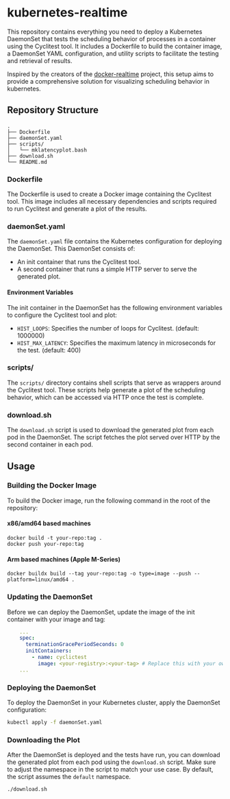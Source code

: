 # kubernetes-realtime

This repository contains everything you need to deploy a Kubernetes DaemonSet that tests the scheduling behavior of processes in a container using the Cyclitest tool. It includes a Dockerfile to build the container image, a DaemonSet YAML configuration, and utility scripts to facilitate the testing and retrieval of results.

Inspired by the creators of the [docker-realtime](https://github.com/2b-t/docker-realtime) project, this setup aims to provide a comprehensive solution for visualizing scheduling behavior in kubernetes.

## Repository Structure

```
.
├── Dockerfile
├── daemonSet.yaml
├── scripts/
│   └── mklatencyplot.bash
├── download.sh
└── README.md
```

### Dockerfile

The Dockerfile is used to create a Docker image containing the Cyclitest tool. This image includes all necessary dependencies and scripts required to run Cyclitest and generate a plot of the results.

### daemonSet.yaml

The `daemonSet.yaml` file contains the Kubernetes configuration for deploying the DaemonSet. This DaemonSet consists of:

- An init container that runs the Cyclitest tool.
- A second container that runs a simple HTTP server to serve the generated plot.

#### Environment Variables

The init container in the DaemonSet has the following environment variables to configure the Cyclitest tool and plot:

- `HIST_LOOPS`: Specifies the number of loops for Cyclitest. (default: 1000000)
- `HIST_MAX_LATENCY`: Specifies the maximum latency in microseconds for the test. (default: 400)

### scripts/

The `scripts/` directory contains shell scripts that serve as wrappers around the Cyclitest tool. These scripts help generate a plot of the scheduling behavior, which can be accessed via HTTP once the test is complete.

### download.sh

The `download.sh` script is used to download the generated plot from each pod in the DaemonSet. The script fetches the plot served over HTTP by the second container in each pod.

## Usage

### Building the Docker Image

To build the Docker image, run the following command in the root of the repository:

#### x86/amd64 based machines

```shell
docker build -t your-repo:tag .
docker push your-repo:tag
```

#### Arm based machines (Apple M-Series)

```shell
docker buildx build --tag your-repo:tag -o type=image --push --platform=linux/amd64 .
```

### Updating the DaemonSet

Before we can deploy the DaemonSet, update the image of the init container with your image and tag:

```yaml
    ...
    spec:
      terminationGracePeriodSeconds: 0
      initContainers:
        - name: cyclictest
          image: <your-registry>:<your-tag> # Replace this with your own image:tag
    ...
```

### Deploying the DaemonSet

To deploy the DaemonSet in your Kubernetes cluster, apply the DaemonSet configuration:

```bash
kubectl apply -f daemonSet.yaml
```

### Downloading the Plot

After the DaemonSet is deployed and the tests have run, you can download the generated plot from each pod using the `download.sh` script. Make sure to adjust the namespace in the script to match your use case. By default, the script assumes the `default` namespace.

```bash
./download.sh
```
